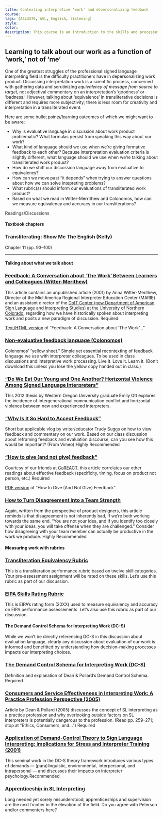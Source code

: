 ```yaml
---
title: Contexting interpretive ‘work’ and depersonalizing feedback
course:
tags: [ASL3370, ASL, English, listening]
style: 
color: 
description: This course is an introduction to the skills and processes required to produce conceptually accurate and linguistically appropriate spoken-language interpretations of ASL texts.
---
```


## Learning to talk about our work as a function of ‘work,’ not of ‘me’

<p class="lead">One of the greatest struggles of the professional signed language interpreting field is the difficulty practitioners have in depersonalizing work product. Discussing interpretation work is a scientific process, concerned with gathering data and scrutinizing <em>equivalency of message from source to target</em>, not adjectival commentary on an interpretation’s ‘goodness’ or ‘badness.’ However, talking about ‘equivalence’ in transliterative decisions is different and requires more subjectivity; there is less room for creativity and interpretation in a transliterated event.</p>

Here are some bullet points/learning outcomes of which we might want to be aware:
* Why is evaluative language in discussion about work product problematic? What formulas persist from speaking this way about our work?
* What kind of language should we use when we’re giving formative feedback to each other? Because interpretation evaluation criteria is slightly different, what language should we use when we’re talking about transliterated work product?
* How do we shift our discussion language away from evaluative to equivalency?
* How can we move past “it depends” when trying to answer questions about how we can solve intepreting problems?
* What rubric(s) should inform our evaluations of transliterated work product?
* Based on what we read in Witter-Merrithew and Colonomos, how can we measure equivalency and accuracy in our transliterations?

Readings/Discussions

#### Textbook chapters
### Transliterating: Show Me The English (Kelly)
Chapter 11 (pp. 93–100)

***

#### Talking about what we talk about
### [Feedback: A Conversation about ‘The Work’ Between Learners and Colleagues (Witter-Merithew)](http://)
This article contains an unpublished article (2001) by Anna Witter-Merithew, Director of the Mid-America Regional Interpreter Education Center (MARIE) and an assistant director of the [DoIT Center (now Department of American Sign Language and Interpreting Studies) at the University of Northern Colorado](http://www.unco.edu/doit), regarding how we have historically spoken about interpreting work and posits a new paradigm of discussion. <span class="badge badge-pill badge-danger">Required</span>

[Text/HTML version](http://) of “Feedback: A Conversation about ‘The Work’...”

### [Non-evaluative feedback language (Colonomos)](http://)
Colonomos’ “yellow sheet.” Simple yet essential recontexting of feedback language we use with interpreter colleagues. To be used in class discussions and interpretive work processing. Live it. Love it. Learn it. (Don’t download this unless you lose the yellow copy handed out in class.) 

### [“Do We Eat Our Young and One Another? Horizontal Violence Among Signed Language Interpreters”](http://)
This 2012 thesis by Western Oregon University graduate Emily Ott explores the incidence of intergenerational communication conflict and horizontal violence between new and experienced interpreters.

### [“Why Is It So Hard to Accept Feedback”](http://)
Short but applicable vlog by writer/educator Trudy Suggs on how to view feedback and commentary on our work. Based on our class discussion about reframing feedback and evaluation discourse, can you see how this would be important? (From Vimeo) <span class="badge badge-pill badge-success">Highly Recommended</span>

### [“How to give (and not give) feedback”](http://)
Courtesy of our friends at [GoREACT](http://www.goreact.com/), this article correlates our other readings about effective feedback (specificity, timing, focus on product not person, etc.) <span class="badge badge-pill badge-danger">Required</span>

[PDF version](http://) of ”How to Give (And Not Give) Feedback”

### [How to Turn Disagreement Into a Team Strength](https://blog.doist.com/how-to-turn-disagreement-into-a-team-strength-7bb25fec25f)
Again, written from the perspective of product designers, this article reminds is that disagreement is not inherently bad, if we’re both working towards the same end. “You are not your idea, and if you identify too closely with your ideas, you will take offense when they are challenged.” Consider how disagreeing with your team member can actually be productive in the work we produce. <span class="badge badge-pill badge-success">Highly Recommended</span>

#### Measuring work with rubrics
### [Transliteration Equivalency Rubric](http://)
This is a transliteration performance rubric based on twelve skill categories. Your pre-assessment assignment will be rated on these skills. Let’s use this rubric as part of our discussion.

### [EIPA Skills Rating Rubric](http://)
This is EIPA’s rating form (20XX) used to measure equivalency and accuracy on EIPA performance assessements. Let’s also use this rubric as part of our discussion.

#### The Demand Control Schema for Interpreting Work (DC-S)
While we won’t be directly referencing DC-S in this discussion about evaluation language, clearly any discussion about evaluation of our work is informed and benefitted by understanding how decision-making processes impacts our interpreting choices.

### [The Demand Control Schema for Interpreting Work (DC-S)](http://www.urmc.rochester.edu/deaf-wellness-center/demand-control-schema/overview.cfm)
Definition and explanation of Dean & Pollard’s Demand Control Schema. <span class="badge badge-pill badge-danger">Required</span>

### [Consumers and Service Effectiveness in Interpreting Work: A Practice Profession Perspective (2005)](http://)
Article by Dean & Pollard (2005) discusses the concept of SL interpreting as a practice profession and why overlooking outside factors on SL interpreters is potentially dangerous to the profession.  (Read pp. 259–271; stop at “Ethics, Consumers, and...”) <span class="badge badge-pill badge-danger">Required</span>

### [Application of Demand-Control Theory to Sign Language Interpreting: Implications for Stress and Interpreter Training (2001)](http://jdsde.oxfordjournals.org/content/6/1/1.full.pdf)
This seminal work in the DC-S theory framework introduces various types of demands — (para)linguistic, environmental, interpersonal, and intrapersonal — and discusses their impacts on interpreter psychology.<span class="badge badge-pill badge-success">Recommended</span>

### [Apprenticeship in SL Interpreting](http://www.streetleverage.com/2012/08/new-lamps-for-old-apprenticeship-in-sign-language-interpreting)
Long needed yet sorely misunderstood, apprenticeships and supervision are the next frontier in the elevation of the field. Do you agree with Peterson and/or commenters here?
